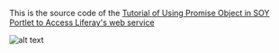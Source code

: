 This is the source code of the [Tutorial of Using Promise Object in SOY Portlet to Access Liferay's web service](https://web.liferay.com/web/zhao.jin/blog/-/blogs/tutorial-of-using-promise-object-in-soy-portlet-to-access-liferay-s-web-service-)

![alt text](https://web.liferay.com/documents/7991965/73542363/soychartdone.png/735291c4-a2a9-4e4c-a003-4ab9e0dd5b8d?t=1484240249084 "Portlet Preview")
